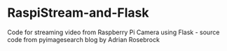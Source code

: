 # RaspiStream-and-Flask
Code for streaming video from Raspberry Pi Camera using Flask - source code from pyimagesearch blog by Adrian Rosebrock
